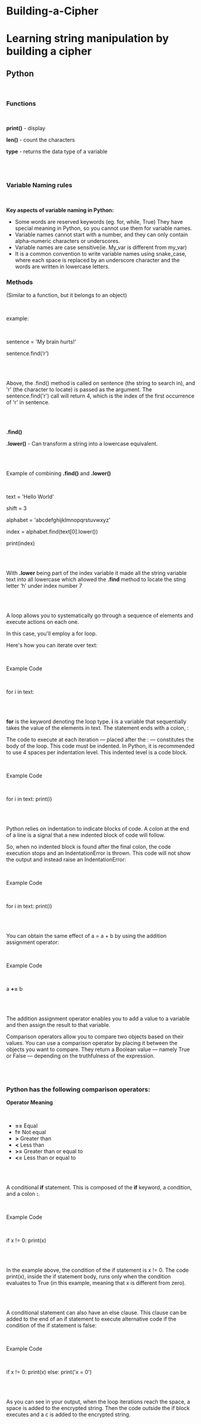 # Building-a-Cipher
# **Learning string manipulation by building a cipher**
## **Python**

<br>

### **Functions**

<br>

**print()** - display

**len()** - count the characters

**type** - returns the data type of a variable 

<br>
<br>

### **Variable Naming rules**

<br>

**Key aspects of variable naming in Python:**

- Some words are reserved keywords (eg. for, while, True) They have special meaning in Python, so you cannot use them for variable names.
- Variable names cannot start with a number, and they can only contain alpha-numeric characters or underscores.
- Variable names are case sensitive(ie. My_var is different from my_var)
- It is a common convention to write variable names using snake_case, where each space is replaced by an underscore character and the words are written in lowercase letters.
  

### **Methods**
(Similar to a function, but it belongs to an object)

<br>

example:

<br>

sentence = 'My brain hurts!'

sentence.find(‘r’)

<br>
<br>

Above, the .find() method is called on sentence (the string to search in), and 'r' (the character to locate) is passed as the argument. The sentence.find('r') call will return 4, which is the index of the first occurrence of 'r' in sentence.

<br>
<br>

**.find()**

**.lower()** - Can transform a string into a lowercase equivalent.

<br>
<br>

Example of combining **.find()** and **.lower()**

<br>

text = 'Hello World'

shift = 3

alphabet = 'abcdefghijklmnopqrstuvwxyz'

index = alphabet.find(text[0].lower())

print(index)

<br>
<br>

With **.lower** being part of the index variable it made all the string variable text into all lowercase which allowed the **.find** method to locate the sting letter ‘h’ under index number 7

<br>
<br>

A loop allows you to systematically go through a sequence of elements and execute actions on each one.

In this case, you'll employ a for loop. 

Here's how you can iterate over text:

<br>

Example Code

<br>

for i in text:

<br>
<br>

**for** is the keyword denoting the loop type. **i** is a variable that sequentially takes the value of the elements in text. The statement ends with a colon, :



The code to execute at each iteration — placed after the : — constitutes the body of the loop. This code must be indented. In Python, it is recommended to use 4 spaces per indentation level. This indented level is a code block.

<br>

Example Code

<br>

for i in text:
    print(i)

<br>
<br>

Python relies on indentation to indicate blocks of code. A colon at the end of a line is a signal that a new indented block of code will follow.

So, when no indented block is found after the final colon, the code execution stops and an IndentationError is thrown. This code will not show the output and instead raise an IndentationError:

<br>

Example Code

<br>

for i in text:
print(i)

<br>
<br>

You can obtain the same effect of a = a + b by using the addition assignment operator:

<br>

Example Code

<br>

a **+=** b

<br>
<br>

The addition assignment operator enables you to add a value to a variable and then assign the result to that variable.

Comparison operators allow you to compare two objects based on their values. You can use a comparison operator by placing it between the objects you want to compare. They return a Boolean value — namely True or False — depending on the truthfulness of the expression.

<br>
<br>

### **Python has the following comparison operators:**
**Operator	Meaning**

<br>

* **==**	Equal
* **!=**	Not equal
* **>**	Greater than
* **<**	Less than
* **>=**	Greater than or equal to
* **<=**	Less than or equal to

<br>
<br>

A conditional **if** statement. This is composed of the **if** keyword, a condition, and a colon **:**.

<br>

Example Code

<br>

if x != 0:
    print(x)

<br>
<br>

In the example above, the condition of the if statement is x != 0. The code print(x), inside the if statement body, runs only when the condition evaluates to True (in this example, meaning that x is different from zero).

<br>
<br>

A conditional statement can also have an else clause. This clause can be added to the end of an if statement to execute alternative code if the condition of the if statement is false:

<br>

Example Code

<br>

if x != 0:
    print(x)
else:
    print('x = 0')

<br>
<br>

As you can see in your output, when the loop iterations reach the space, a space is added to the encrypted string. Then the code outside the if block executes and a c is added to the encrypted string.
